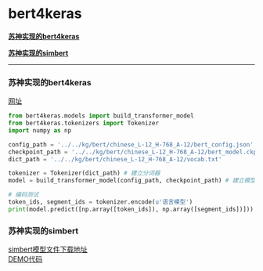 # bert4keras

[**苏神实现的bert4keras**](#苏神实现的bert4keras)

[**苏神实现的simbert**](#苏神实现的simbert)







---

### 苏神实现的bert4keras

[网址](https://kexue.fm/archives/6915)<br>
```python
from bert4keras.models import build_transformer_model
from bert4keras.tokenizers import Tokenizer
import numpy as np

config_path = '../../kg/bert/chinese_L-12_H-768_A-12/bert_config.json'
checkpoint_path = '../../kg/bert/chinese_L-12_H-768_A-12/bert_model.ckpt'
dict_path = '../../kg/bert/chinese_L-12_H-768_A-12/vocab.txt'

tokenizer = Tokenizer(dict_path) # 建立分词器
model = build_transformer_model(config_path, checkpoint_path) # 建立模型，加载权重

# 编码测试
token_ids, segment_ids = tokenizer.encode(u'语言模型')
print(model.predict([np.array([token_ids]), np.array([segment_ids])]))
```

### 苏神实现的simbert

[simbert模型文件下载地址](https://github.com/Jie-Yuan/Pre-trainedModelZoo)<br>
[DEMO代码](simbert.py)
